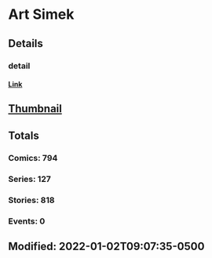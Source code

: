 # Art  Simek 
## Details
### detail
#### [Link](http://marvel.com/comics/creators/13093/art_simek?utm_campaign=apiRef&utm_source=225578a89fc76f3d20fbffda5d17a88d)
## [Thumbnail](http://i.annihil.us/u/prod/marvel/i/mg/b/40/image_not_available.jpg)
## Totals
### Comics: 794
### Series: 127
### Stories: 818
### Events: 0
## Modified: 2022-01-02T09:07:35-0500
